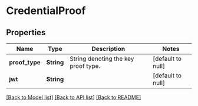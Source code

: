# CredentialProof

## Properties

| Name           | Type       | Description                         | Notes             |
| -------------- | ---------- | ----------------------------------- | ----------------- |
| **proof_type** | **String** | String denoting the key proof type. | [default to null] |
| **jwt**        | **String** |                                     | [default to null] |

[[Back to Model list]](../README.md#documentation-for-models) [[Back to API list]](../README.md#documentation-for-api-endpoints) [[Back to README]](../README.md)
